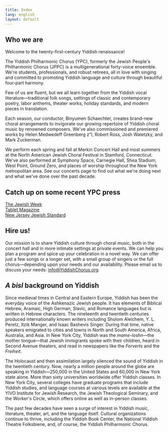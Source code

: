 ```yaml
---
title: Index
lang: english
layout: default
---
```


## Who we are

Welcome to the twenty-first-century Yiddish renaissance!

The Yiddish Philharmonic Chorus (YPC), formerly the Jewish People's Philharmonic Chorus (JPPC) is a multigenerational forty-voice ensemble.  We're students, professionals, and robust retirees, all in love with singing and committed to promoting Yiddish language and culture through beautiful four-part harmony.

Few of us are fluent, but we all learn together from the Yiddish vocal literature—traditional folk songs, settings of classic and contemporary poetry, labor anthems, theater works, holiday standards, and modern pieces in translation.   

Each season, our conductor, Binyumen Schaechter, creates brand-new choral arrangements to invigorate our growing repertoire of Yiddish choral music by renowned composers.  We've also commissioned and premiered works by Helen Medwedeff Greenberg z”l, Robert Ross, Josh Waletzky, and Mark Zuckerman.

We perform each spring and fall at Merkin Concert Hall and most summers at the North American Jewish Choral Festival in Stamford, Connecticut.  We've also performed at Symphony Space, Carnegie Hall, Shea Stadium, West Point, Ground Zero, and places of worship throughout the New York metropolitan area.  See our concerts page to find out what we're doing next and what we've done over the past decade.

## Catch up on some recent YPC press

[The Jewish Week](http://www.thejewishweek.com/blogs/well-versed/hitting-yiddish-high-notes)  
[Tablet Magazine](http://www.tabletmag.com/arts-and-culture/music/32368/in-tune/)  
[New Jersey Jewish Standard](http://www.jstandard.com/index.php/content/item/18807/)  

## Hire us!

Our mission is to share Yiddish culture through choral music, both in the concert hall and in more intimate settings at private events.  We can help you plan a program and spice up your celebration in a novel way.  We can offer just a few songs or a longer set, with a small group of singers or the full chorus—depending upon your needs and our availability.  Please email us to discuss your needs: [info@YiddishChorus.org](mailto:info@yiddishchorus.org).

## *A bisl* background on Yiddish

Since medieval times in Central and Eastern Europe, Yiddish has been the everyday voice of the Ashkenazic Jewish people.  It has elements of Biblical Hebrew, Aramaic, High German, Slavic, and Romance languages but is written in Hebrew characters.  The nineteenth and twentieth centuries produced internationally known writers including Sholom Aleichem, Y. L. Peretz, Itzik Manger, and Isaac Bashevis Singer.  During that time, native speakers emigrated to cities and towns in North and South America, Africa, Australia, and Asia.  In New York City, Yiddish was the *mame-loshn*—the mother tongue—that Jewish immigrants spoke with their children, heard in Second Avenue theaters, and read in newspapers like the *Forverts* and the *Freiheit*.

The Holocaust and then assimilation largely silenced the sound of Yiddish in the twentieth century.  Now, nearly a million people around the globe are speaking in Yiddish—250,000 in the United States and 60,000 in New York state alone.  More than sixty universities worldwide offer Yiddish classes.  In New York City, several colleges have graduate programs that include Yiddish studies, and language courses at various levels are available at the YIVO Institute for Jewish Research, the Jewish Theological Seminary, and the Worker's Circle, which offers online as well as in-person classes.

The past few decades have seen a surge of interest in Yiddish music, literature, theater, art, and the language itself.  Cultural organizations continue to thrive, including the Yiddish Book Center, the National Yiddish Theatre Folksbiene, and, of course, the Yiddish Philharmonic Chorus.
